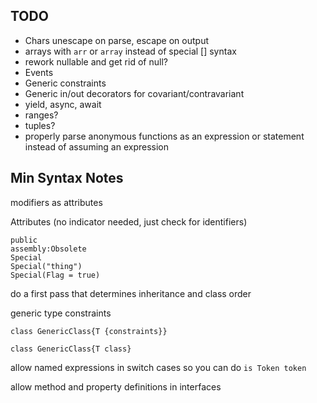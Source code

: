 ## TODO

* Chars unescape on parse, escape on output
* arrays with `arr` or `array` instead of special [] syntax
* rework nullable and get rid of null?
* Events
* Generic constraints
* Generic in/out decorators for covariant/contravariant
* yield, async, await
* ranges?
* tuples?
* properly parse anonymous functions as an expression or statement instead of assuming an expression

## Min Syntax Notes

modifiers as attributes

Attributes (no indicator needed, just check for identifiers)
```
public
assembly:Obsolete
Special
Special("thing")
Special(Flag = true)
```

do a first pass that determines inheritance and class order

generic type constraints
```
class GenericClass{T {constraints}}

class GenericClass{T class}
```

allow named expressions in switch cases so you can do `is Token token`

allow method and property definitions in interfaces

